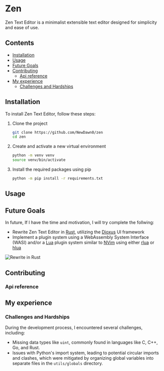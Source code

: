 # Zen

Zen Text Editor is a minimalist extensible text editor designed for simplicity
and ease of use.

## Contents

<!-- vim-markdown-toc GFM -->

* [Installation](#installation)
* [Usage](#usage)
* [Future Goals](#future-goals)
* [Contributing](#contributing)
    * [Api reference](#api-reference)
* [My experience](#my-experience)
    * [Challenges and Hardships](#challenges-and-hardships)

<!-- vim-markdown-toc -->

## Installation

To install Zen Text Editor, follow these steps:

1. Clone the project
   ```bash
   git clone https://github.com/NewDawn0/zen
   cd zen
   ```
2. Create and activate a new virtual environment

   ```bash
   python -m venv venv
   source venv/bin/activate
   ```

3. Install the required packages using pip
   ```bash
   python -m pip install -r requirements.txt
   ```

## Usage

## Future Goals

In future, If I have the time and motivation, I will try complete the follwing:

- Rewrite Zen Text Editor in [Rust](https://www.rust-lang.org), utilizing the
  [Dioxus](https://dioxuslabs.com) UI framework
- Implement a plugin system using a WebAssembly System Interface (WASI) and/or a
  [Lua](https://www.lua.org) plugin system similar to [NVim](https://neovim.io)
  using either [rlua](https://crates.io/crates/rlua) or
  [hlua](https://crates.io/crates/hlua)

![Rewrite in Rust](https://s3.fission.codes/2022/10/rust_poster.png)

## Contributing

### Api reference

## My experience

### Challenges and Hardships

During the development process, I encountered several challenges, including:

- Missing data types like `uint`, commonly found in languages like C, C++, Go,
  and Rust.
- Issues with Python's import system, leading to potential circular imports and
  clashes, which were mitigated by organizing global variables into separate
  files in the `utils/globals` directory.

